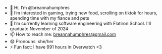 - 👋 Hi, I’m @breannahumphres
- 👀 I’m interested in gaming, trying new food, scrolling on tiktok for hours, spending time with my fiance and pets
- 🌱 I’m currently learning software engineering with Flatiron School. I'll graduate November of 2024
- 📫 How to reach me: breannahumphres@gmail.com
- 😄 Pronouns: she/her
- ⚡ Fun fact: I have 991 hours in Overwatch <3


<!---
breannahumphres/breannahumphres is a ✨ special ✨ repository because its `README.md` (this file) appears on your GitHub profile.
You can click the Preview link to take a look at your changes.
--->
